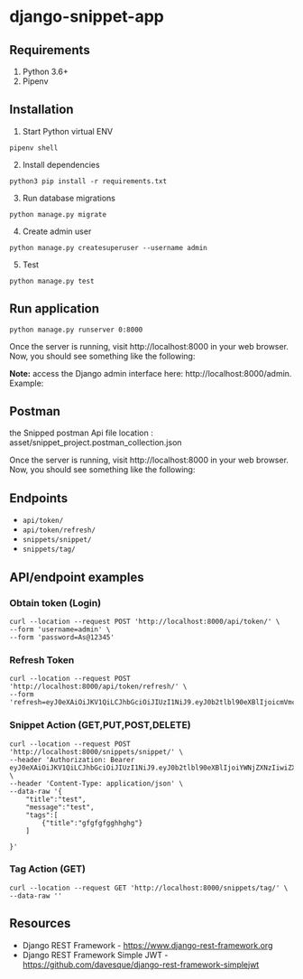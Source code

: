 # django-snippet-app

## Requirements
1. Python 3.6+
1. Pipenv 

## Installation
1. Start Python virtual ENV
```
pipenv shell
```
2. Install dependencies
```
python3 pip install -r requirements.txt
```
3. Run database migrations
```
python manage.py migrate
```
4. Create admin user
```
python manage.py createsuperuser --username admin
```
5. Test
```
python manage.py test
```

## Run application
```
python manage.py runserver 0:8000
```
Once the server is running, visit http://localhost:8000 in your web browser. Now, you should see something like the following:

**Note:** access the Django admin interface here: http://localhost:8000/admin. Example:

## Postman

the Snipped postman Api file location : asset/snippet_project.postman_collection.json


Once the server is running, visit http://localhost:8000 in your web browser. Now, you should see something like the following:


## Endpoints
* ```api/token/```
* ```api/token/refresh/```
* ```snippets/snippet/```
* ```snippets/tag/```


## API/endpoint examples

### Obtain token (Login)
```
curl --location --request POST 'http://localhost:8000/api/token/' \
--form 'username=admin' \
--form 'password=As@12345'

```
### Refresh Token
```
curl --location --request POST 'http://localhost:8000/api/token/refresh/' \
--form 'refresh=eyJ0eXAiOiJKV1QiLCJhbGciOiJIUzI1NiJ9.eyJ0b2tlbl90eXBlIjoicmVmcmVzaCIsImV4cCI6MTYzNjM3NDI1NSwianRpIjoiNjllNDAwZmUzY2E0NGQwZTg3M2I1NTI0ZjFiMmIxOTciLCJ1c2VyX2lkIjoxfQ.dRwUrIllYmpfn9HZShn5jdbfgQt6esXdOoRAdBkkF5A'

```

### Snippet Action (GET,PUT,POST,DELETE)
```
curl --location --request POST 'http://localhost:8000/snippets/snippet/' \
--header 'Authorization: Bearer eyJ0eXAiOiJKV1QiLCJhbGciOiJIUzI1NiJ9.eyJ0b2tlbl90eXBlIjoiYWNjZXNzIiwiZXhwIjoxNjM2Mjg4MTU1LCJqdGkiOiI3NDg5NzBkMzYzMjE0ZWQwOTlkMTQ4ZTNlNmY4OTc2MyIsInVzZXJfaWQiOjF9.kM4dZtiCKJHAWigjADpj4XprucUOY1dIsx5vuBhBtgk' \
--header 'Content-Type: application/json' \
--data-raw '{
    "title":"test",
    "message":"test",
    "tags":[
        {"title":"gfgfgfgghhghg"}
    ]
    
}'

```

### Tag Action (GET)
```
curl --location --request GET 'http://localhost:8000/snippets/tag/' \
--data-raw ''

```


## Resources
* Django REST Framework - https://www.django-rest-framework.org
* Django REST Framework Simple JWT - https://github.com/davesque/django-rest-framework-simplejwt
